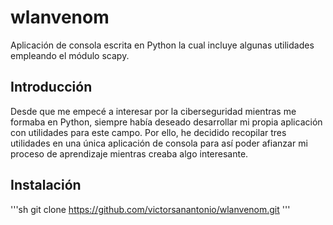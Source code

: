 # wlanvenom
Aplicación de consola escrita en Python la cual incluye algunas utilidades empleando el módulo scapy.
## Introducción
Desde que me empecé a interesar por la ciberseguridad mientras me formaba en Python, siempre había deseado desarrollar mi propia aplicación con utilidades para este campo. Por ello, he decidido recopilar tres utilidades en una única aplicación de consola para así poder afianzar mi proceso de aprendizaje mientras creaba algo interesante.
## Instalación
'''sh
git clone https://github.com/victorsanantonio/wlanvenom.git
'''
